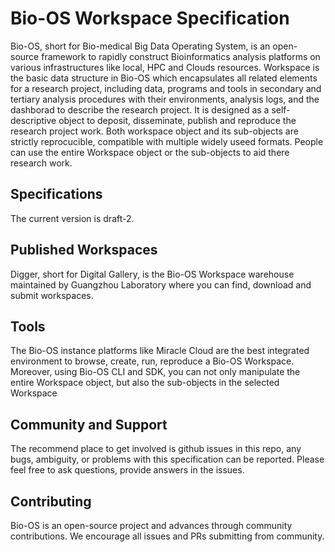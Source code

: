 # Bio-OS Workspace Specification
Bio-OS, short for Bio-medical Big Data Operating System, is an open-source framework to rapidly construct Bioinformatics analysis platforms on various infrastructures like local, HPC and Clouds resources. Workspace is the basic data structure in Bio-OS which encapsulates all related elements for a research project, including data, programs and tools in secondary and tertiary analysis procedures with their environments, analysis logs, and the dashborad to describe the research project. It is designed as a self-descriptive object to deposit, disseminate, publish and reproduce the research project work. Both workspace object and its sub-objects are strictly reprocucible, compatible with multiple widely useed formats. People can use the entire Workspace object or the sub-objects to aid there research work. 
## Specifications
The current version is draft-2.
## Published Workspaces
Digger, short for Digital Gallery, is the Bio-OS Workspace warehouse maintained by Guangzhou Laboratory where you can find, download and submit workspaces.
## Tools
The Bio-OS instance platforms like Miracle Cloud are the best integrated environment to browse, create, run, reproduce a Bio-OS Workspace. Moreover, using Bio-OS CLI and SDK, you can not only manipulate the entire Workspace object, but also the sub-objects in the selected Workspace 
## Community and Support
The recommend place to get involved is github issues in this repo, any bugs, ambiguity, or problems with this specification can be reported. Please feel free to ask questions, provide answers in the issues.
## Contributing
Bio-OS is an open-source project and advances through community contributions. We encourage all issues and PRs submitting from community.
